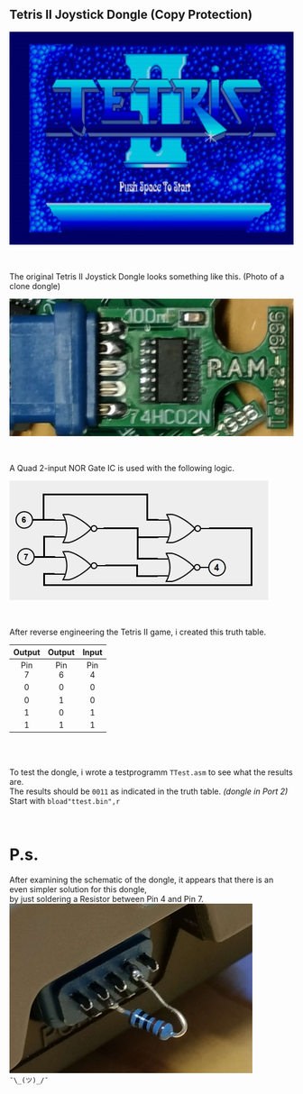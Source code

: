 ## Tetris II Joystick Dongle (Copy Protection)


![Tetris_II](https://raw.githubusercontent.com/LarsThe18Th/Small-Projects/refs/heads/master/MSX/Hardware/Tetris_II_Dongle/Tetris2.jpg)

<br>

The original Tetris II Joystick Dongle looks something like this. (Photo of a clone dongle)  
 
![The original dongle looks like this.](https://raw.githubusercontent.com/LarsThe18Th/Small-Projects/refs/heads/master/MSX/Hardware/Tetris_II_Dongle/T2_Dongle.jpg)  

<br>

A Quad 2-input NOR Gate IC is used with the following logic.  

![Qnor.](https://raw.githubusercontent.com/LarsThe18Th/Small-Projects/refs/heads/master/MSX/Hardware/Tetris_II_Dongle/Qnor.jpg)

<br>

After reverse engineering the Tetris II game, i created this truth table.

| Output | Output | Input |  
| :------------: | :------------: | :------------:|
| Pin<br> 7 | Pin<br> 6 | Pin<br> 4 | 
| 0 | 0 | 0 | 
| 0 | 1 | 0 | 
| 1 | 0 | 1 | 
| 1 | 1 | 1 |  

<br><br>

To test the dongle, i wrote a testprogramm ```TTest.asm``` to see what the results are.  
The results should be ```0011``` as indicated in the truth table. *(dongle in Port 2)*  
Start with ```bload"ttest.bin",r ```

<br>

# P.s.  

After examining the schematic of the dongle, it appears that there is an even simpler solution for this dongle,  
by just soldering a Resistor between Pin 4 and Pin 7.  
![Resistor.](https://raw.githubusercontent.com/LarsThe18Th/Small-Projects/refs/heads/master/MSX/Hardware/Tetris_II_Dongle/Resistor.jpg)  
``` ¯\_(ツ)_/¯  ```

  


